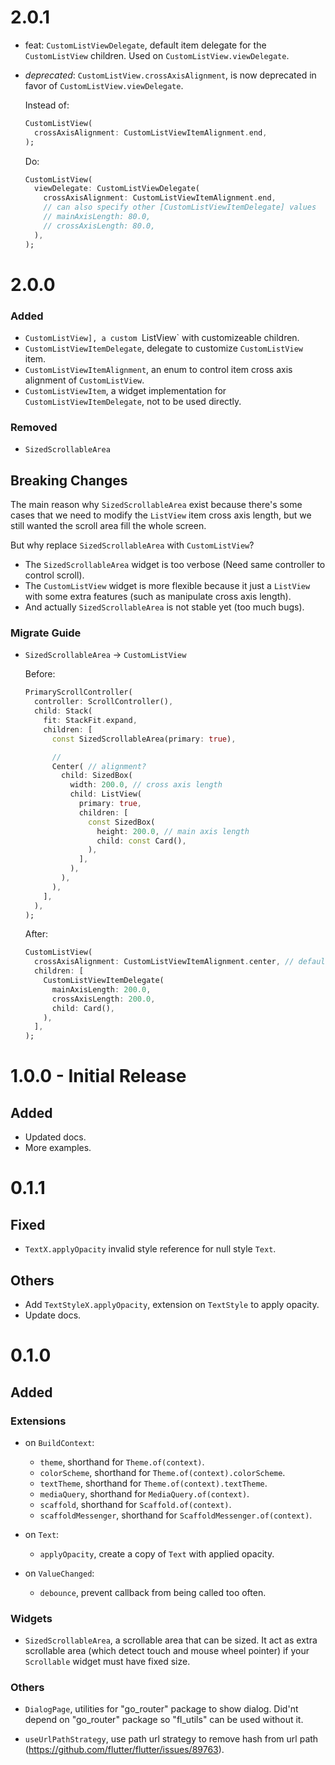 # 2.0.1

- feat: `CustomListViewDelegate`, default item delegate for the `CustomListView`
  children. Used on `CustomListView.viewDelegate`.
- _deprecated_: `CustomListView.crossAxisAlignment`, is now deprecated in favor of
  `CustomListView.viewDelegate`.

  Instead of:
  ```dart
  CustomListView(
    crossAxisAlignment: CustomListViewItemAlignment.end,
  );
  ```

  Do:
  ```dart
  CustomListView(
    viewDelegate: CustomListViewDelegate(
      crossAxisAlignment: CustomListViewItemAlignment.end,
      // can also specify other [CustomListViewItemDelegate] values
      // mainAxisLength: 80.0,
      // crossAxisLength: 80.0,
    ),
  );
  ```

# 2.0.0

### Added

- `CustomListView], a custom `ListView` with customizeable children.
- `CustomListViewItemDelegate`, delegate to customize `CustomListView` item.
- `CustomListViewItemAlignment`, an enum to control item cross axis alignment of
  `CustomListView`.
- `CustomListViewItem`, a widget implementation for
  `CustomListViewItemDelegate`, not to be used directly.

### Removed

- `SizedScrollableArea`

## Breaking Changes

The main reason why `SizedScrollableArea` exist because there's some cases that
we need to modify the `ListView` item cross axis length, but we still wanted the
scroll area fill the whole screen.

But why replace `SizedScrollableArea` with `CustomListView`?

- The `SizedScrollableArea` widget is too verbose (Need same controller to
  control scroll).
- The `CustomListView` widget is more flexible because it just a `ListView` with
  some extra features (such as manipulate cross axis length).
- And actually `SizedScrollableArea` is not stable yet (too much bugs).

### Migrate Guide

- `SizedScrollableArea` -> `CustomListView`

  Before:

  ```dart
  PrimaryScrollController(
    controller: ScrollController(),
    child: Stack(
      fit: StackFit.expand,
      children: [
        const SizedScrollableArea(primary: true),

        //
        Center( // alignment?
          child: SizedBox(
            width: 200.0, // cross axis length
            child: ListView(
              primary: true,
              children: [
                const SizedBox(
                  height: 200.0, // main axis length
                  child: const Card(),
                ),
              ],
            ),
          ),
        ),
      ],
    ),
  );
  ```

  After:

  ```dart
  CustomListView(
    crossAxisAlignment: CustomListViewItemAlignment.center, // default
    children: [
      CustomListViewItemDelegate(
        mainAxisLength: 200.0,
        crossAxisLength: 200.0,
        child: Card(),
      ),
    ],
  );
  ```

# 1.0.0 - Initial Release

## Added

- Updated docs.
- More examples.

# 0.1.1

## Fixed

- `TextX.applyOpacity` invalid style reference for null style `Text`.

## Others

- Add `TextStyleX.applyOpacity`, extension on `TextStyle` to apply opacity.
- Update docs.

# 0.1.0

## Added

### Extensions

- on `BuildContext`:

  - `theme`, shorthand for `Theme.of(context)`.
  - `colorScheme`, shorthand for `Theme.of(context).colorScheme`.
  - `textTheme`, shorthand for `Theme.of(context).textTheme`.
  - `mediaQuery`, shorthand for `MediaQuery.of(context)`.
  - `scaffold`, shorthand for `Scaffold.of(context)`.
  - `scaffoldMessenger`, shorthand for `ScaffoldMessenger.of(context)`.

- on `Text`:

  - `applyOpacity`, create a copy of `Text` with applied opacity.

- on `ValueChanged`:
  - `debounce`, prevent callback from being called too often.

### Widgets

- `SizedScrollableArea`, a scrollable area that can be sized. It act as extra
  scrollable area (which detect touch and mouse wheel pointer) if your
  `Scrollable` widget must have fixed size.

### Others

- `DialogPage`, utilities for "go_router" package to show dialog. Did'nt depend
  on "go_router" package so "fl_utils" can be used without it.

- `useUrlPathStrategy`, use path url strategy to remove hash from url path
  (https://github.com/flutter/flutter/issues/89763).

